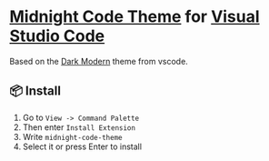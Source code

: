 # [Midnight Code Theme](https://github.com/BrianSalasHache/midnight-code-theme.git) for [Visual Studio Code](http://code.visualstudio.com)

Based on the [Dark Modern](https://github.com/microsoft/vscode/blob/main/extensions/theme-defaults/themes/dark_modern.json) theme from vscode.

## 📦 Install

1. Go to `View -> Command Palette`
2. Then enter `Install Extension`
3. Write `midnight-code-theme`
4. Select it or press Enter to install

